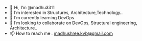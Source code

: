 - 👋 Hi, I’m @madhu3311
- 👀 I’m interested in Structures, Architecture,Technology..
- 🌱 I’m currently learning DevOps  
- 💞️ I’m looking to collaborate on DevOps, Structural engineering, Architecture..
- 📫 How to reach me . madhushree.kvb@gmail.com

<!---
madhu3311/madhu3311 is a ✨ special ✨ repository because its `README.md` (this file) appears on your GitHub profile.
You can click the Preview link to take a look at your changes.
--->
